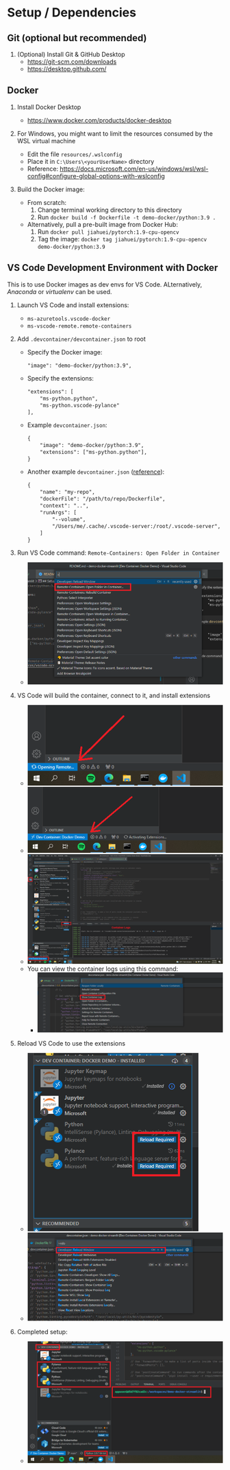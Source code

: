 # Setup / Dependencies


## Git (optional but recommended)

1. (Optional) Install Git & GitHub Desktop
    * https://git-scm.com/downloads
    * https://desktop.github.com/


## Docker

1. Install Docker Desktop
    * https://www.docker.com/products/docker-desktop

2. For Windows, you might want to limit the resources consumed by the WSL virtual machine
    * Edit the file `resources/.wslconfig`
    * Place it in `C:\Users\<yourUserName>` directory
    * Reference: https://docs.microsoft.com/en-us/windows/wsl/wsl-config#configure-global-options-with-wslconfig

3. Build the Docker image:
    * From scratch:
        1. Change terminal working directory to this directory
        2. Run `docker build -f Dockerfile -t demo-docker/python:3.9 .`
    * Alternatively, pull a pre-built image from Docker Hub:
        1. Run `docker pull jiahuei/pytorch:1.9-cpu-opencv`
        2. Tag the image: `docker tag jiahuei/pytorch:1.9-cpu-opencv demo-docker/python:3.9`


## VS Code Development Environment with Docker

This is to use Docker images as dev envs for VS Code.
ALternatively, *Anaconda* or *virtualenv* can be used.

1. Launch VS Code and install extensions:
    * `ms-azuretools.vscode-docker`
    * `ms-vscode-remote.remote-containers`

2. Add `.devcontainer/devcontainer.json` to root
    * Specify the Docker image: 
        ```
        "image": "demo-docker/python:3.9",
        ```
    * Specify the extensions:
        ```
        "extensions": [
            "ms-python.python",
            "ms-python.vscode-pylance"
        ],
        ```
    * Example `devcontainer.json`:
        ```
        {
            "image": "demo-docker/python:3.9",
            "extensions": ["ms-python.python"],
        }
        ```
    * Another example `devcontainer.json` ([reference](https://www.reddit.com/r/datascience/comments/fw6ty0/what_are_your_favorite_vs_code_extension_for/fmmp3w2)):
        ```
        {
            "name": "my-repo",
            "dockerFile": "/path/to/repo/Dockerfile",
            "context": "..",
            "runArgs": [
                "--volume",
                "/Users/me/.cache/.vscode-server:/root/.vscode-server",
            ]
        }
        ```

3. Run VS Code command: `Remote-Containers: Open Folder in Container`
    * ![Remote 0](../resources/vscode-screen/remote%20(0).png)

4. VS Code will build the container, connect to it, and install extensions
    
    * ![Remote 1](../resources/vscode-screen/remote%20(1).png)
    * ![Remote 2](../resources/vscode-screen/remote%20(2).png)
    * ![Remote 4](../resources/vscode-screen/remote%20(4).png)
    * You can view the container logs using this command:
        - ![Remote 3](../resources/vscode-screen/remote%20(3).png)

5. Reload VS Code to use the extensions
    * ![Remote 5](../resources/vscode-screen/remote%20(5).png)
    * ![Remote 6](../resources/vscode-screen/remote%20(6).png)

6. Completed setup:
    * ![Remote 7](../resources/vscode-screen/remote%20(7).png)


